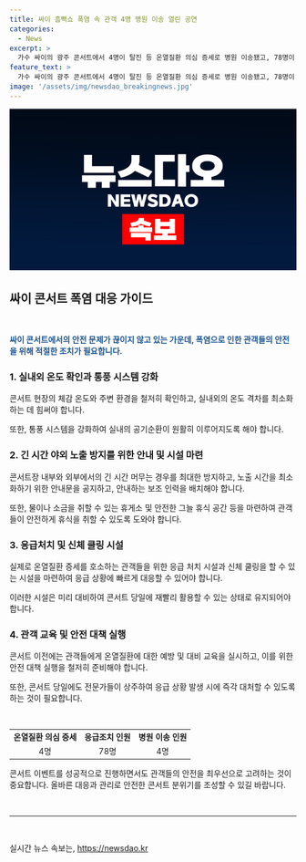 ```yaml
---
title: 싸이 흠뻑쇼 폭염 속 관객 4명 병원 이송 열린 공연
categories:
  - News
excerpt: >
  가수 싸이의 광주 콘서트에서 4명이 탈진 등 온열질환 의심 증세로 병원 이송됐고, 78명이 응급조치를 받았다. 광주는 폭염으로 체감온도가 높았고, 주의보가 발효된 지역이었음. 안전사고나 다중밀집 사고는 없었으며, 콘서트가 열린 전날 기준으로 체감온도는 31.3도였다. 
feature_text: >
  가수 싸이의 광주 콘서트에서 4명이 탈진 등 온열질환 의심 증세로 병원 이송됐고, 78명이 응급조치를 받았다. 광주는 폭염으로 체감온도가 높았고, 주의보가 발효된 지역이었음. 안전사고나 다중밀집 사고는 없었으며, 콘서트가 열린 전날 기준으로 체감온도는 31.3도였다. 
image: '/assets/img/newsdao_breakingnews.jpg'
---
```


<p><img src="/assets/img/newsdao_breakingnews.jpg" alt="bookingtag 속보" /></p>

<h2 data-ke-size="size26">싸이 콘서트 폭염 대응 가이드</h2>

<p data-ke-size="size16">&nbsp;</p>

<p data-ke-size="size16"><b><span style="color: #1a5490;">싸이 콘서트에서의 안전 문제가 끊이지 않고 있는 가운데, 폭염으로 인한 관객들의 안전을 위해 적절한 조치가 필요합니다.</span></b></p>

<h3 data-ke-size="size24"><b>1. 실내외 온도 확인과 통풍 시스템 강화</b></h3>

<p data-ke-size="size16">콘서트 현장의 체감 온도와 주변 환경을 철저히 확인하고, 실내외의 온도 격차를 최소화하는 데 힘써야 합니다.</p>

<p data-ke-size="size16">또한, 통풍 시스템을 강화하여 실내의 공기순환이 원활히 이루어지도록 해야 합니다.</p>

<h3 data-ke-size="size24"><b>2. 긴 시간 야외 노출 방지를 위한 안내 및 시설 마련</b></h3>

<p data-ke-size="size16">콘서트장 내부와 외부에서의 긴 시간 머무는 경우를 최대한 방지하고, 노출 시간을 최소화하기 위한 안내문을 공지하고, 안내하는 보조 인력을 배치해야 합니다.</p>

<p data-ke-size="size16">또한, 물이나 소금을 취할 수 있는 휴게소 및 안전한 그늘 휴식 공간 등을 마련하여 관객들이 안전하게 휴식을 취할 수 있도록 도와야 합니다.</p>

<h3 data-ke-size="size24"><b>3. 응급처치 및 신체 쿨링 시설</b></h3>

<p data-ke-size="size16">실제로 온열질환 증세를 호소하는 관객들을 위한 응급 처치 시설과 신체 쿨링을 할 수 있는 시설을 마련하여 응급 상황에 빠르게 대응할 수 있어야 합니다.</p>

<p data-ke-size="size16">이러한 시설은 미리 대비하여 콘서트 당일에 재빨리 활용할 수 있는 상태로 유지되어야 합니다.</p>

<h3 data-ke-size="size24"><b>4. 관객 교육 및 안전 대책 실행</b></h3>

<p data-ke-size="size16">콘서트 이전에는 관객들에게 온열질환에 대한 예방 및 대비 교육을 실시하고, 이를 위한 안전 대책 실행을 철저히 준비해야 합니다.</p>

<p data-ke-size="size16">또한, 콘서트 당일에도 전문가들이 상주하여 응급 상황 발생 시에 즉각 대처할 수 있도록 하는 것이 필요합니다.</p>

<p data-ke-size="size16">&nbsp;</p>

<table>
  <tbody>
    <tr>
      <td style="text-align: center; height: 17px;"><b>온열질환 의심 증세</b></td>
      <td style="text-align: center; height: 17px;"><b>응급조치 인원</b></td>
      <td style="text-align: center; height: 17px;"><b>병원 이송 인원</b></td>
    </tr>
    <tr>
      <td style="text-align: center; height: 17px;">4명</td>
      <td style="text-align: center; height: 17px;">78명</td>
      <td style="text-align: center; height: 17px;">4명</td>
    </tr>
  </tbody>
</table>

<p data-ke-size="size16">콘서트 이벤트를 성공적으로 진행하면서도 관객들의 안전을 최우선으로 고려하는 것이 중요합니다. 올바른 대응과 관리로 안전한 콘서트 분위기를 조성할 수 있길 바랍니다.</p>

<p data-ke-size="size16">&nbsp;</p>

<hr>

<p data-ke-size="size16">&nbsp;</p>
실시간 뉴스 속보는, <a href="https://newsdao.kr" rel="dofollow">https://newsdao.kr</a>


